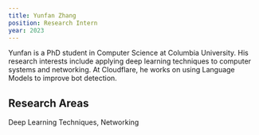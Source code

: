 ```yaml
---
title: Yunfan Zhang
position: Research Intern
year: 2023
---
```


Yunfan is a PhD student in Computer Science at Columbia University. His research interests include applying deep learning techniques to computer systems and networking. At Cloudflare, he works on using Language Models to improve bot detection.

## Research Areas

Deep Learning Techniques, Networking
